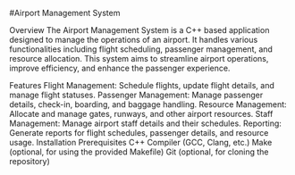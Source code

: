 #Airport Management System

Overview
The Airport Management System is a C++ based application designed to manage the operations of an airport. It handles various functionalities including flight scheduling, passenger management, and resource allocation. This system aims to streamline airport operations, improve efficiency, and enhance the passenger experience.

Features
Flight Management: Schedule flights, update flight details, and manage flight statuses.
Passenger Management: Manage passenger details, check-in, boarding, and baggage handling.
Resource Management: Allocate and manage gates, runways, and other airport resources.
Staff Management: Manage airport staff details and their schedules.
Reporting: Generate reports for flight schedules, passenger details, and resource usage.
Installation
Prerequisites
C++ Compiler (GCC, Clang, etc.)
Make (optional, for using the provided Makefile)
Git (optional, for cloning the repository)
